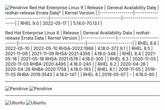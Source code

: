 ![Pendrive](1_03_1_redhat.png)
Red Hat Enterprise Linux 9
|     Release     |     General Availability Datę    |     redhat-release Errata Datę*    |     Kernel Version    |
|-----------------|----------------------------------|------------------------------------|-----------------------|
|     RHEL 9.0    |     2022-05-17                   |                                    |     5.14.0-70.13.1    |

Red Hat Enterprise Linux 8
| Release         | General Availability Data | redhat-release Errata Data       | Kernel Version        |
|-----------------|---------------------------|----------------------------------|-----------------------|
|     RHEL 8.6    |     2022-05-10            |     2022-05-10 RHSA-2022:1988    |     4.18.0-372.9.1    |
|     RHEL 8.5    |     2021-11-09            |     2021-11-09 RHSA-2021:4356    |     4.18.0-348        |
|     RHEL 8.4    |     2021-05-18            |     2021-05-18 RHSA-2021:l578    |     4.18.0-305        |
|     RHEL 8.3    |     2020-11-03            |     2020-11-03 RHBA-2020:4495    |     4.18.0-240        |
|     RHEL 8.2    |     2020-04-28            |     2020-04-28 RHBA-2020:1758    |     4.18.0-193        |
|     RHEL 8.1    |     2019-11-05            |     2019-11-05 RHBA-2019:3543    |     4.18.0-147        |
|     RHEL 8      |     2019-05-07            |     -                            |     4.18.0-80         |

___

![Pendrive](1_03_2_debian.png)
![Pendrive](1_03_2_debian2.png)

___

![Ubuntu](1_03_2_ubuntu.png)
![Ubuntu](1_03_2_ubuntu2.png)
